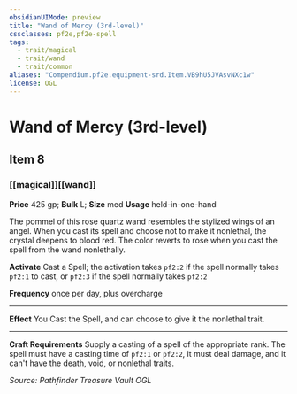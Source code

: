 ```yaml
---
obsidianUIMode: preview
title: "Wand of Mercy (3rd-level)"
cssclasses: pf2e,pf2e-spell
tags:
  - trait/magical
  - trait/wand
  - trait/common
aliases: "Compendium.pf2e.equipment-srd.Item.VB9hU5JVAsvNXc1w"
license: OGL
---
```

# Wand of Mercy (3rd-level)
## Item 8
### [[magical]][[wand]]


**Price** 425 gp; 
**Bulk** L; **Size** med
**Usage** held-in-one-hand

The pommel of this rose quartz wand resembles the stylized wings of an angel. When you cast its spell and choose not to make it nonlethal, the crystal deepens to blood red. The color reverts to rose when you cast the spell from the wand nonlethally.

**Activate** Cast a Spell; the activation takes `pf2:2` if the spell normally takes `pf2:1` to cast, or `pf2:3` if the spell normally takes `pf2:2`

**Frequency** once per day, plus overcharge

* * *

**Effect** You Cast the Spell, and can choose to give it the nonlethal trait.

* * *

**Craft Requirements** Supply a casting of a spell of the appropriate rank. The spell must have a casting time of `pf2:1` or `pf2:2`, it must deal damage, and it can't have the death, void, or nonlethal traits.

*Source: Pathfinder Treasure Vault*
*OGL*